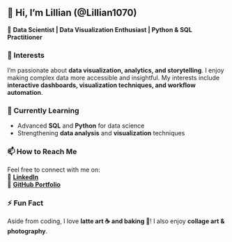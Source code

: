 ## 👋 Hi, I’m Lillian (@Lillian1070)  
🔹 **Data Scientist | Data Visualization Enthusiast | Python & SQL Practitioner**  

### 👀 Interests  
I’m passionate about **data visualization, analytics, and storytelling**. I enjoy making complex data more accessible and insightful. My interests include **interactive dashboards, visualization techniques, and workflow automation**.  

### 🌱 Currently Learning  
- Advanced **SQL** and **Python** for data science  
- Strengthening **data analysis** and **visualization** techniques  

### 📫 How to Reach Me  
Feel free to connect with me on:  
📌 [**LinkedIn**](http://www.linkedin.com/in/lillian-lin-/)  
📌 [**GitHub Portfolio**](https://github.com/Lillian1070)

### ⚡ Fun Fact  
Aside from coding, I love **latte art ☕ and baking 🍪**! I also enjoy **collage art & photography**.  

<!---
Lillian1070/Lillian1070 is a ✨ special ✨ repository because its `README.md` (this file) appears on your GitHub profile.
You can click the Preview link to take a look at your changes.
--->  
